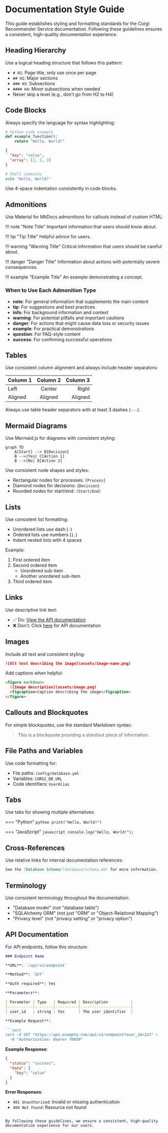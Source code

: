 # Documentation Style Guide

This guide establishes styling and formatting standards for the Corgi Recommender Service documentation. Following these guidelines ensures a consistent, high-quality documentation experience.

## Heading Hierarchy

Use a logical heading structure that follows this pattern:

- `# H1`: Page title, only use once per page
- `## H2`: Major sections 
- `### H3`: Subsections
- `#### H4`: Minor subsections when needed
- Never skip a level (e.g., don't go from H2 to H4)

## Code Blocks

Always specify the language for syntax highlighting:

```python
# Python code example
def example_function():
    return "Hello, World!"
```

```json
{
  "key": "value",
  "array": [1, 2, 3]
}
```

```bash
# Shell commands
echo "Hello, World!"
```

Use 4-space indentation consistently in code blocks.

## Admonitions

Use Material for MkDocs admonitions for callouts instead of custom HTML:

!!! note "Note Title"
    Important information that users should know about.

!!! tip "Tip Title"
    Helpful advice for users.

!!! warning "Warning Title"
    Critical information that users should be careful about.

!!! danger "Danger Title"
    Information about actions with potentially severe consequences.

!!! example "Example Title"
    An example demonstrating a concept.

### When to Use Each Admonition Type

- **note**: For general information that supplements the main content
- **tip**: For suggestions and best practices
- **info**: For background information and context
- **warning**: For potential pitfalls and important cautions
- **danger**: For actions that might cause data loss or security issues
- **example**: For practical demonstrations
- **question**: For FAQ-style content
- **success**: For confirming successful operations

## Tables

Use consistent column alignment and always include header separators:

| Column 1 | Column 2 | Column 3 |
|----------|:--------:|----------:|
| Left     | Center   | Right    |
| Aligned  | Aligned  | Aligned  |

Always use table header separators with at least 3 dashes (`---`).

## Mermaid Diagrams

Use Mermaid.js for diagrams with consistent styling:

```mermaid
graph TD
    A[Start] --> B{Decision}
    B -->|Yes| C[Action 1]
    B -->|No| D[Action 2]
```

Use consistent node shapes and styles:
- Rectangular nodes for processes: `[Process]`
- Diamond nodes for decisions: `{Decision}`
- Rounded nodes for start/end: `(Start/End)`

## Lists

Use consistent list formatting:

- Unordered lists use dash (`-`)
- Ordered lists use numbers (`1.`)
- Indent nested lists with 4 spaces

Example:

1. First ordered item
2. Second ordered item
    - Unordered sub-item
    - Another unordered sub-item
3. Third ordered item

## Links

Use descriptive link text:

- ✅ Do: [View the API documentation](api-documentation.md)
- ❌ Don't: Click [here](api-documentation.md) for API documentation

## Images

Include alt text and consistent styling:

```markdown
![Alt text describing the image](assets/image-name.png)
```

Add captions when helpful:

```markdown
<figure markdown>
  ![Image description](assets/image.png)
  <figcaption>Caption describing the image</figcaption>
</figure>
```

## Callouts and Blockquotes

For simple blockquotes, use the standard Markdown syntax:

> This is a blockquote providing a standout piece of information.

## File Paths and Variables

Use code formatting for:
- File paths: `config/database.yml`
- Variables: `CORGI_DB_URL`
- Code identifiers: `UserAlias`

## Tabs

Use tabs for showing multiple alternatives:

=== "Python"
    ```python
    print("Hello, World!")
    ```

=== "JavaScript"
    ```javascript
    console.log("Hello, World!");
    ```

## Cross-References

Use relative links for internal documentation references:

```markdown
See the [Database Schema](database/schema.md) for more information.
```

## Terminology

Use consistent terminology throughout the documentation:

- "Database model" (not "database table")
- "SQLAlchemy ORM" (not just "ORM" or "Object-Relational Mapping")
- "Privacy level" (not "privacy setting" or "privacy option")

## API Documentation

For API endpoints, follow this structure:

```markdown
### Endpoint Name

**URL**: `/api/v1/endpoint`

**Method**: `GET`

**Auth required**: Yes

**Parameters**:

| Parameter | Type   | Required | Description          |
|-----------|--------|----------|----------------------|
| user_id   | string | Yes      | The user identifier  |

**Example Request**:

```curl
curl -X GET "https://api.example.com/api/v1/endpoint?user_id=123" \
  -H "Authorization: Bearer TOKEN"
```

**Example Response**:

```json
{
  "status": "success",
  "data": {
    "key": "value"
  }
}
```

**Error Responses**:

- `401 Unauthorized`: Invalid or missing authentication
- `404 Not Found`: Resource not found
```

By following these guidelines, we ensure a consistent, high-quality documentation experience for our users.